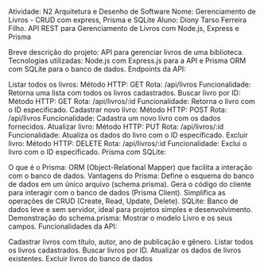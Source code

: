 Atividade: N2 Arquitetura e Desenho de Software
Nome: Gerenciamento de Livros - CRUD com express, Prisma e SQLite
Aluno: Diony Tarso Ferreira Filho.
API REST para Gerenciamento de Livros com Node.js, Express e Prisma

Breve descrição do projeto: API para gerenciar livros de uma biblioteca.
Tecnologias utilizadas: Node.js com Express.js para a API e Prisma ORM com SQLite para o banco de dados.
Endpoints da API:

Listar todos os livros:
Método HTTP: GET
Rota: /api/livros
Funcionalidade: Retorna uma lista com todos os livros cadastrados.
Buscar livro por ID:
Método HTTP: GET
Rota: /api/livros/:id
Funcionalidade: Retorna o livro com o ID especificado.
Cadastrar novo livro:
Método HTTP: POST
Rota: /api/livros
Funcionalidade: Cadastra um novo livro com os dados fornecidos.
Atualizar livro:
Método HTTP: PUT
Rota: /api/livros/:id
Funcionalidade: Atualiza os dados do livro com o ID especificado.
Excluir livro:
Método HTTP: DELETE
Rota: /api/livros/:id
Funcionalidade: Exclui o livro com o ID especificado.
Prisma com SQLite:

O que é o Prisma: ORM (Object-Relational Mapper) que facilita a interação com o banco de dados.
Vantagens do Prisma:
Define o esquema do banco de dados em um único arquivo (schema.prisma).
Gera o código do cliente para interagir com o banco de dados (Prisma Client).
Simplifica as operações de CRUD (Create, Read, Update, Delete).
SQLite: Banco de dados leve e sem servidor, ideal para projetos simples e desenvolvimento.
Demonstração do schema.prisma: Mostrar o modelo Livro e os seus campos.
Funcionalidades da API:

Cadastrar livros com título, autor, ano de publicação e gênero.
Listar todos os livros cadastrados.
Buscar livros por ID.
Atualizar os dados de livros existentes.
Excluir livros do banco de dados
